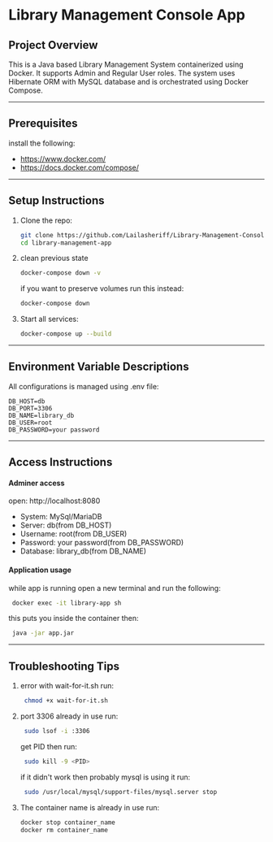 # Library Management Console App

## Project Overview

This is a Java based Library Management System containerized using Docker.
It supports Admin and Regular User roles.
The system uses Hibernate ORM with MySQL database and is orchestrated using Docker Compose.

---

## Prerequisites
install the following:
- https://www.docker.com/
- https://docs.docker.com/compose/

---

## Setup Instructions

1. Clone the repo:
    ```bash
    git clone https://github.com/Lailasheriff/Library-Management-Console-App library-management-app
    cd library-management-app
    ```
2. clean previous state
   ```bash
   docker-compose down -v 
   ```
   if you want to preserve volumes run this instead:
   ```bash
   docker-compose down 
   ```
3. Start all services:
    ```bash
    docker-compose up --build
    ```

---

## Environment Variable Descriptions
All configurations is managed using .env file:

```env
DB_HOST=db 
DB_PORT=3306
DB_NAME=library_db 
DB_USER=root 
DB_PASSWORD=your password
```
---
## Access Instructions
#### Adminer access
open: http://localhost:8080

- System: MySql/MariaDB
- Server: db(from DB_HOST)
- Username: root(from DB_USER)
- Password: your password(from DB_PASSWORD)
- Database: library_db(from DB_NAME)

#### Application usage
while app is running open a new terminal and run the following:
   ```bash
    docker exec -it library-app sh
   ```
this puts you inside the container then:
   ```bash
    java -jar app.jar
   ```
---
## Troubleshooting Tips
1. error with wait-for-it.sh run:
   ```bash
    chmod +x wait-for-it.sh
   ```
2. port 3306 already in use run:
   ```bash
    sudo lsof -i :3306
   ```
   get PID then run:
   ```bash
    sudo kill -9 <PID>
   ```
   if it didn't work then probably mysql is using it run:
   ```bash
    sudo /usr/local/mysql/support-files/mysql.server stop
   ```
3. The container name is already in use run:
   ```bash
   docker stop container_name
   docker rm container_name
   ```

